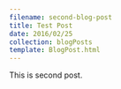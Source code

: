 ```yaml
---
filename: second-blog-post
title: Test Post
date: 2016/02/25
collection: blogPosts
template: BlogPost.html
---
```


This is second post.
